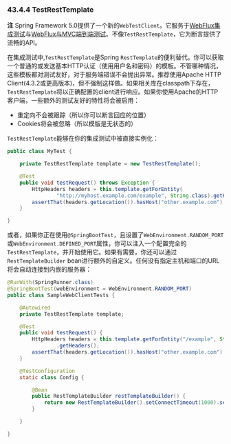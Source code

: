 ### 43.4.4 TestRestTemplate

**注** Spring Framework 5.0提供了一个新的`WebTestClient`。它服务于[WebFlux集成测试](https://docs.spring.io/spring-boot/docs/2.0.0.RELEASE/reference/htmlsingle/#boot-features-testing-spring-boot-applications-testing-autoconfigured-webflux-tests)与[WebFlux与MVC端到端测试](https://docs.spring.io/spring-boot/docs/2.0.0.RELEASE/reference/htmlsingle/#boot-features-testing-spring-boot-applications-testing-with-running-server)。不像`TestRestTemplate`，它为断言提供了流畅的API。

在集成测试中,`TestRestTemplate`是Spring `RestTemplate`的便利替代。你可以获取一个普通的或发送基本HTTP认证（使用用户名和密码）的模板。不管哪种情况，这些模板都对测试友好，对于服务端错误不会抛出异常。推荐使用Apache HTTP Client(4.3.2或更高版本)，但不强制这样做。如果相关库在classpath下存在，`TestRestTemplate`将以正确配置的client进行响应。如果你使用Apache的HTTP客户端，一些额外的测试友好的特性将会被启用：

- 重定向不会被跟踪（所以你可以断言回应的位置） 
- Cookies将会被忽略（所以模版是无状态的）

`TestRestTemplate`能够在你的集成测试中被直接实例化：
```java
public class MyTest {

	private TestRestTemplate template = new TestRestTemplate();

	@Test
	public void testRequest() throws Exception {
		HttpHeaders headers = this.template.getForEntity(
				"http://myhost.example.com/example", String.class).getHeaders();
		assertThat(headers.getLocation()).hasHost("other.example.com");
	}

}
```
或者，如果你正在使用`@SpringBootTest`，且设置了`WebEnvironment.RANDOM_PORT`或`WebEnvironment.DEFINED_PORT`属性，你可以注入一个配置完全的`TestRestTemplate`，并开始使用它。如果有需要，你还可以通过`RestTemplateBuilder` bean进行额外的自定义。任何没有指定主机和端口的URL将会自动连接到内嵌的服务器：
```java
@RunWith(SpringRunner.class)
@SpringBootTest(webEnvironment = WebEnvironment.RANDOM_PORT)
public class SampleWebClientTests {

	@Autowired
	private TestRestTemplate template;

	@Test
	public void testRequest() {
		HttpHeaders headers = this.template.getForEntity("/example", String.class)
				.getHeaders();
		assertThat(headers.getLocation()).hasHost("other.example.com");
	}

	@TestConfiguration
	static class Config {

		@Bean
		public RestTemplateBuilder restTemplateBuilder() {
			return new RestTemplateBuilder().setConnectTimeout(1000).setReadTimeout(1000);
		}

	}

}
```
